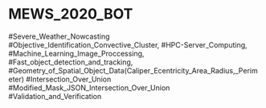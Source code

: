 # MEWS_2020_BOT
#Severe_Weather_Nowcasting #Objective_Identification_Convective_Cluster, #HPC-Server_Computing, #Machine_Learning_Image_Proccessing, #Fast_object_detection_and_tracking, #Geometry_of_Spatial_Object_Data(Caliper_Ecentricity_Area_Radius,_Perimeter) #Intersection_Over_Union #Modified_Mask_JSON_Intersection_Over_Union #Validation_and_Verification
